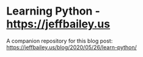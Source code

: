 # Learning Python - <https://jeffbailey.us>

A companion repository for this blog post: <https://jeffbailey.us/blog/2020/05/26/learn-python/>
